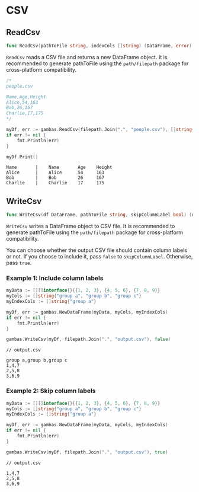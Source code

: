 # CSV

## ReadCsv

```go
func ReadCsv(pathToFile string, indexCols []string) (DataFrame, error)
```

`ReadCsv` reads a CSV file and returns a new DataFrame object. It is recommended to generate pathToFile using the `path/filepath` package for cross-platform compatibility.

```go
/*
people.csv

Name,Age,Height
Alice,54,163
Bob,26,167
Charlie,17,175
*/

myDf, err := gambas.ReadCsv(filepath.Join(".", "people.csv"), []string{"Name"})
if err != nil {
    fmt.Println(err)
}

myDf.Print()
```
```
Name       |    Name       Age    Height    
Alice      |    Alice      54     163       
Bob        |    Bob        26     167       
Charlie    |    Charlie    17     175   
```

## WriteCsv

```go
func WriteCsv(df DataFrame, pathToFile string, skipColumnLabel bool) (os.FileInfo, error)
```

`WriteCsv` writes a DataFrame object to CSV file. It is recommended to generate pathToFile using the `path/filepath` package for cross-platform compatibility.

You can choose whether the output CSV file should contain column labels or not. If you choose to include it, pass `false` to `skipColumnLabel`. Otherwise, pass `true`.

### Example 1: Include column labels

```go
myData := [][]interface{}{{1, 2, 3}, {4, 5, 6}, {7, 8, 9}}
myCols := []string{"group a", "group b", "group c"}
myIndexCols := []string{"group a"}

myDf, err := gambas.NewDataFrame(myData, myCols, myIndexCols)
if err != nil {
    fmt.Println(err)
}

gambas.WriteCsv(myDf, filepath.Join(".", "output.csv"), false)
```
```
// output.csv

group a,group b,group c
1,4,7
2,5,8
3,6,9
```

### Example 2: Skip column labels

```go
myData := [][]interface{}{{1, 2, 3}, {4, 5, 6}, {7, 8, 9}}
myCols := []string{"group a", "group b", "group c"}
myIndexCols := []string{"group a"}

myDf, err := gambas.NewDataFrame(myData, myCols, myIndexCols)
if err != nil {
    fmt.Println(err)
}

gambas.WriteCsv(myDf, filepath.Join(".", "output.csv"), true)
```
```
// output.csv

1,4,7
2,5,8
3,6,9
```